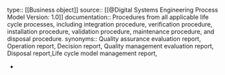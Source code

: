 type:: [[Business object]]
source:: [[@Digital Systems Engineering Process Model Version: 1.0]]
documentation:: Procedures from all applicable life cycle processes, including integration procedure, verification procedure, installation procedure, validation procedure, maintenance procedure, and disposal procedure.
synonyms:: Quality assurance evaluation report, Operation report, Decision report, Quality management evaluation report, Disposal report,Life cycle model management report,

-